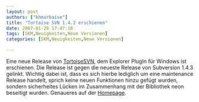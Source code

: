```yaml
---
layout: post
authors: ["khmarbaise"]
title: "Tortoise SVN 1.4.2 erschienen"
date: 2007-01-28 17:47:18
tags: [SKM,Neuigkeiten,Neue Versionen]
categories: [SKM,Neuigkeiten,Neue Versionen]

---
```

Eine neue Release von <a href="http://tortoisesvn.net/node/274"  title="TortoiseSVN">TortoiseSVN</a>, dem Explorer PlugIn für Windows ist erschienen. Die Release ist gegen die neueste Release von Subversion 1.4.3 gelinkt. Wichtig dabei ist, dass es sich hierbe lediglich um eine maintenance Release handelt, sprich keine neuen Funktionen hinzu gefügt wurden, sondern sicherheites Lücken im Zusammenhang mit der Bibliothek neon beseitigt wurden. Genaueres auf der <a href="http://www.tortoisesvn.org"  title="http://www.tortoisesvn.org">Homepage</a>.
